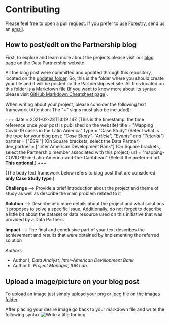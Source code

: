 # Contributing

Please feel free to open a pull request. If you prefer to use [Forestry](https://forestry.io), send us an [email](mailto:datapartnership@worldbank.org).

## How to post/edit on the Partnership blog

First, to explore and learn more about the projects please visit our [blog page](https://datapartnership.org/updates/) on the Data Partnership website.

All the blog post were committed and updated through this repository, located on the [updates folder](https://github.com/datapartnership/datapartnership.org/tree/master/content/updates). So, this is the folder where you should create your file and it will be posted on the Partnership website. All files located on this folder is a Markdown file (If you want to know more about its syntax please visit [GitHub Markdown Cheatsheet page](https://guides.github.com/features/mastering-markdown/)).

When writing about your project, please consider the following text framework (Attention: The "+" signs must also be included):

+++
date = 2021-02-28T13:19:14Z (This is the timestamp, the time reference once your post is published on the website)
title = "Mapping Covid-19 cases in the Latin America"
type = "Case Study" (Select what is the type for your blog post: *"Case Study", "Article", "Events" and "Tutorial"*)
partner = ["ESRI"] (On Square brackets, select the Data Partner)
dev_partner = ["Inter American Development Bank"] (On Square brackets, select the Partnership member associated with this project)
url = "mapping-COVID-19-in-Latin-America-and-the-Caribbean" (Select the preferred url. **This optional**.)
+++

(The body text framework below refers to blog post that are considered **only Case Study type**.)

**Challenge** --> Provide a brief introduction about the project and theme of study as well as describe the main problem related to it

**Solution** --> Describe into more details about the project and what solutions it proposes to solve a specific issue. Additionally, do not forget to describe a little bit about the dataset or data resource used on this initiative that was provided by a Data Partners

**Impact** --> The final and conclusive part of your text describes the achievement and results that were obtained by implementing the referred solution

*Authors*
- Author I, *Data Analyst, Inter-American Development Bank*
- Author II, *Project Manager, IDB Lab*

## Upload a image/picture on your blog post

To upload an image just simply upload your png or jpeg file on the [images folder](https://github.com/datapartnership/datapartnership.org/tree/phgagliardi_blog/content/updates/images)

After placing your desire image go back to your markdown file and write the following syntax
![Write a title for img](/uploads/images/img_name.jpg "Second tile for img")
